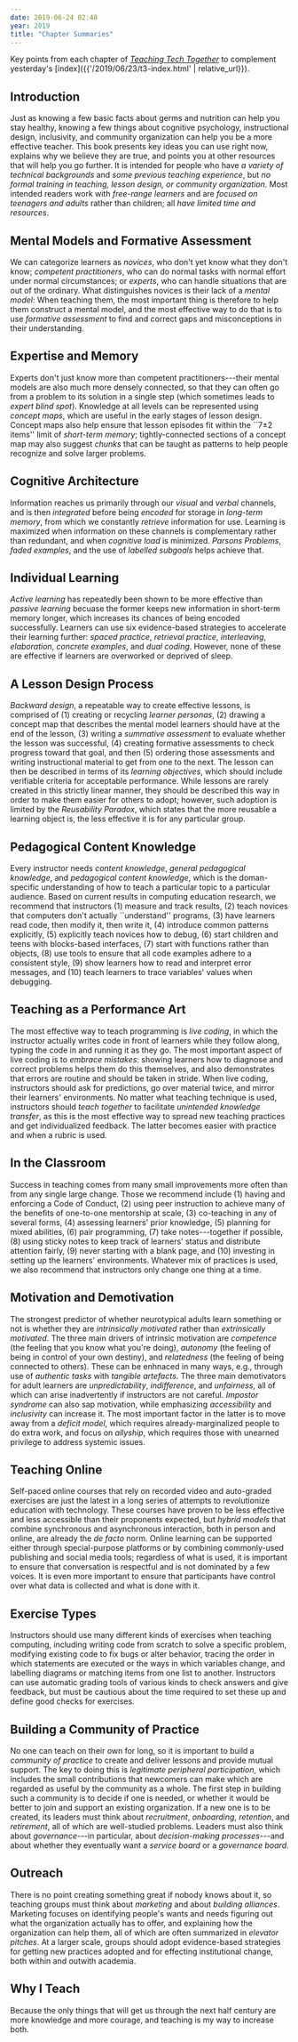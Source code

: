 ```yaml
---
date: 2019-06-24 02:48
year: 2019
title: "Chapter Summaries"
---
```


Key points from each chapter of *[Teaching Tech Together](http://teachtogether.tech)*
to complement yesterday's [index]({{'/2019/06/23/t3-index.html' | relative_url}}).

## Introduction

Just as knowing a few basic facts about germs and nutrition can help you stay healthy,
knowing a few things about cognitive psychology,
instructional design,
inclusivity,
and community organization
can help you be a more effective teacher.
This book presents key ideas you can use right now,
explains why we believe they are true,
and points you at other resources that will help you go further.
It is intended for people who have *a variety of technical backgrounds*
and *some previous teaching experience*,
but *no formal training in teaching, lesson design, or community organization*.
Most intended readers work with *free-range learners*
and are *focused on teenagers and adults*
rather than children;
all *have limited time and resources*.

## Mental Models and Formative Assessment

We can categorize learners as *novices*,
who don't yet know what they don't know;
*competent practitioners*,
who can do normal tasks with normal effort under normal circumstances;
or *experts*,
who can handle situations that are out of the ordinary.
What distinguishes novices is their lack of a *mental model*:
When teaching them,
the most important thing is therefore to help them construct a mental model,
and the most effective way to do that is to use *formative assessment*
to find and correct gaps and misconceptions in their understanding.

## Expertise and Memory

Experts don't just know more than competent practitioners---their mental models
are also much more densely connected,
so that they can often go from a problem to its solution in a single step
(which sometimes leads to *expert blind spot*).
Knowledge at all levels can be represented using *concept maps*,
which are useful in the early stages of lesson design.
Concept maps also help ensure that lesson episodes fit within
the ``7±2 items'' limit of *short-term memory*;
tightly-connected sections of a concept map may also suggest *chunks*
that can be taught as patterns to help people recognize and solve larger problems.

## Cognitive Architecture

Information reaches us primarily through our *visual* and *verbal* channels,
and is then *integrated* before being *encoded* for storage in *long-term memory*,
from which we constantly *retrieve* information for use.
Learning is maximized when information on these channels is complementary rather than redundant,
and when *cognitive load* is minimized.
*Parsons Problems*,
*faded examples*,
and the use of *labelled subgoals* helps achieve that.

## Individual Learning

*Active learning* has repeatedly been shown to be more effective than *passive learning*
becuase the former keeps new information in short-term memory longer,
which increases its chances of being encoded successfully.
Learners can use six evidence-based strategies to accelerate their learning further:
*spaced practice*,
*retrieval practice*,
*interleaving*,
*elaboration*,
*concrete examples*,
and *dual coding*.
However,
none of these are effective if learners are overworked or deprived of sleep.

## A Lesson Design Process

*Backward design*,
a repeatable way to create effective lessons,
is comprised of (1) creating or recycling *learner personas*,
(2) drawing a concept map that describes the mental model learners should have at the end of the lesson,
(3) writing a *summative assessment* to evaluate whether the lesson was successful,
(4) creating formative assessments to check progress toward that goal,
and then (5) ordering those assessments and writing instructional material to get from one to the next.
The lesson can then be described in terms of its *learning objectives*,
which should include verifiable criteria for acceptable performance.
While lessons are rarely created in this strictly linear manner,
they should be described this way in order to make them easier for others to adopt;
however,
such adoption is limited by the *Reusability Paradox*,
which states that the more reusable a learning object is,
the less effective it is for any particular group.

## Pedagogical Content Knowledge

Every instructor needs *content knowledge*,
*general pedagogical knowledge*,
and *pedagogical content knowledge*,
which is the doman-specific understanding of how to teach a particular topic to a particular audience.
Based on current results in computing education research,
we recommend that instructors (1) measure and track results,
(2) teach novices that computers don't actually ``understand'' programs,
(3) have learners read code, then modify it, then write it,
(4) introduce common patterns explicitly,
(5) explicitly teach novices how to debug,
(6) start children and teens with blocks-based interfaces,
(7) start with functions rather than objects,
(8) use tools to ensure that all code examples adhere to a consistent style,
(9) show learners how to read and interpret error messages, and
(10) teach learners to trace variables' values when debugging.

## Teaching as a Performance Art

The most effective way to teach programming is *live coding*,
in which the instructor actually writes code in front of learners
while they follow along,
typing the code in and running it as they go.
The most important aspect of live coding is to *embrace mistakes*:
showing learners how to diagnose and correct problems helps them do this themselves,
and also demonstrates that errors are routine and should be taken in stride.
When live coding,
instructors should ask for predictions,
go over material twice,
and mirror their learners' environments.
No matter what teaching technique is used,
instructors should *teach together*
to facilitate *unintended knowledge transfer*,
as this is the most effective way to spread new teaching practices
and get individualized feedback.
The latter becomes easier with practice and when a rubric is used.

## In the Classroom

Success in teaching comes from many small improvements more often than from any single large change.
Those we recommend include
(1) having and enforcing a Code of Conduct,
(2) using peer instruction to achieve many of the benefits of one-to-one mentorship at scale,
(3) co-teaching in any of several forms,
(4) assessing learners' prior knowledge,
(5) planning for mixed abilities,
(6) pair programming,
(7) take notes---together if possible,
(8) using sticky notes to keep track of learners' status and distribute attention fairly,
(9) never starting with a blank page, and 
(10) investing in setting up the learners' environments.
Whatever mix of practices is used,
we also recommend that instructors only change one thing at a time.

## Motivation and Demotivation

The strongest predictor of whether neurotypical adults learn something or not
is whether they are *intrinsically motivated* rather than *extrinsically motivated*.
The three main drivers of intrinsic motivation are
*competence* (the feeling that you know what you're doing),
*autonomy* (the feeling of being in control of your own destiny),
and *relatedness* (the feeling of being connected to others).
These can be enhnaced in many ways,
e.g., through use of *authentic tasks* with *tangible artefacts*.
The three main demotivators for adult learners are *unpredictability*,
*indifference*,
and *unfairness*,
all of which can arise inadvertently if instructors are not careful.
*Impostor syndrome* can also sap motivation,
while emphasizing *accessibility* and *inclusivity* can increase it.
The most important factor in the latter is to move away from a *deficit model*,
which requires already-marginalized people to do extra work,
and focus on *allyship*,
which requires those with unearned privilege to address systemic issues.

## Teaching Online

Self-paced online courses that rely on recorded video and auto-graded exercises
are just the latest in a long series of attempts to revolutionize education with technology.
These courses have proven to be less effective and less accessible than their proponents expected,
but *hybrid models* that combine synchronous and asynchronous interaction,
both in person and online,
are already the *de facto* norm.
Online learning can be supported either through special-purpose platforms
or by combining commonly-used publishing and social media tools;
regardless of what is used,
it is important to ensure that conversation is respectful and is not dominated by a few voices.
It is even more important to ensure that participants have control over
what data is collected and what is done with it.

## Exercise Types

Instructors should use many different kinds of exercises when teaching computing,
including writing code from scratch to solve a specific problem,
modifying existing code to fix bugs or alter behavior,
tracing the order in which statements are executed or the ways in which variables change,
and labelling diagrams or matching items from one list to another.
Instructors can use automatic grading tools of various kinds to check answers and give feedback,
but must be cautious about the time required to set these up and define good checks for exercises.

## Building a Community of Practice

No one can teach on their own for long,
so it is important to build a *community of practice*
to create and deliver lessons and provide mutual support.
The key to doing this is *legitimate peripheral participation*,
which includes the small contributions that newcomers can make
which are regarded as useful by the community as a whole.
The first step in building such a community is to decide if one is needed,
or whether it would be better to join and support an existing organization.
If a new one is to be created,
its leaders must think about *recruitment*, *onboarding*, *retention*, and *retirement*,
all of which are well-studied problems.
Leaders must also think about *governance*---in particular,
about *decision-making processes*---and
about whether they eventually want a *service board* or a *governance board*.

## Outreach

There is no point creating something great if nobody knows about it,
so teaching groups must think about *marketing* and about *building alliances*.
Marketing focuses on identifying people's wants and needs
figuring out what the organization actually has to offer,
and explaining how the organization can help them,
all of which are often summarized in *elevator pitches*.
At a larger scale,
groups should adopt evidence-based strategies for getting new practices adopted
and for effecting institutional change,
both within and outwith academia.

## Why I Teach

Because the only things that will get us through the next half century are more knowledge and more courage,
and teaching is my way to increase both.
